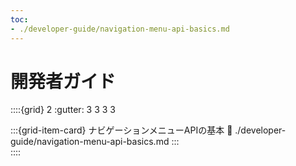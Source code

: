 ```yaml
---
toc:
- ./developer-guide/navigation-menu-api-basics.md
---
```

# 開発者ガイド

::::{grid} 2
:gutter: 3 3 3 3

:::{grid-item-card} ナビゲーションメニューAPIの基本
:link: ./developer-guide/navigation-menu-api-basics.md
:::  
::::

